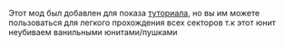 Этот мод был добавлен для показа [туториала](https://github.com/Lehanchic25/TestPlanetMindustry/tree/main), но вы им можете пользоваться для легкого прохождения всех секторов т.к этот юнит неубиваем ванильными юнитами/пушками
